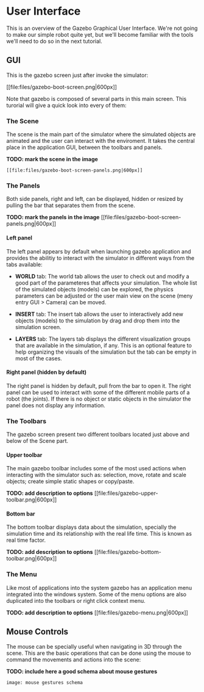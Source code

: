 # User Interface

This is an overview of the Gazebo Graphical User Interface. We're not going to
make our simple robot quite yet, but we'll become familiar with the tools we'll
need to do so in the next tutorial.

## GUI

This is the gazebo screen just after invoke the simulator:

[[file:files/gazebo-boot-screen.png|600px]]

Note that gazebo is composed of several parts in this main screen. This
turorial will give a quick look into every of them:

### The Scene

The scene is the main part of the simulator where the simulated objects are
animated and the user can interact with the enviroment. It takes the central
place in the application GUI, between the toolbars and panels.

**TODO: mark the scene in the image**
~~~
[[file:files/gazebo-boot-screen-panels.png|600px]]
~~~

### The Panels

Both side panels, right and left, can be displayed, hidden or resized by
pulling the bar that separates them from the scene.

**TODO: mark the panels in the image**
[[file:files/gazebo-boot-screen-panels.png|600px]]

#### Left panel

The left panel appears by default when launching gazebo application and provides
the abilitiy to interact with the simulator in different ways from the tabs 
available:

* **WORLD** tab: The world tab allows the user to check out and modify a good
  part of the parameteres that affects your simulation. The whole list of the
  simulated objects (models) can be explored, the physics parameters can be
  adjusted or the user main view on the scene (meny entry GUI > Camera) can be
  moved.

* **INSERT** tab: The insert tab allows the user to interactively add new
  objects (models) to the simulation by drag and drop them into the simulation
  screen.

* **LAYERS** tab: The layers tab displays the different visualization groups
  that are available in the simulation, if any. This is an optional feature to
  help organizing the visuals of the simulation but the tab can be empty in most
  of the cases.

#### Right panel (hidden by default)

The right panel is hidden by default, pull from the bar to open it. The right
panel can be used to interact with some of the different mobile parts of a
robot (the joints). If there is no object or static objects in the simulator 
the panel does not display any information.

### The Toolbars

The gazebo screen present two different toolbars located just above and below
of the Scene part.

#### Upper toolbar

The main gazebo toolbar includes some of the most used actions when interacting
with the simulator such as: selection, move, rotate and scale objects; create 
simple static shapes or copy/paste.

**TODO: add description to options**
[[file:files/gazebo-upper-toolbar.png|600px]]

#### Bottom bar

The bottom toolbar displays data about the simulation, specially the simulation
time and its relationship with the real life time. This is known as real time
factor.

**TODO: add description to options**
[[file:files/gazebo-bottom-toolbar.png|600px]]

### The Menu 

Like most of applications into the system gazebo has an application menu 
integrated into the windows system. Some of the menu options are also 
duplicated into the toolbars or right click context menu.

**TODO: add description to options**
[[file:files/gazebo-menu.png|600px]]

## Mouse Controls

The mouse can be specially useful when navigating in 3D through the scene.
This are the basic operations that can be done using the mouse to command
the movements and actions into the scene:

**TODO: include here a good schema about mouse gestures**
~~~
image: mouse gestures schema
~~~

